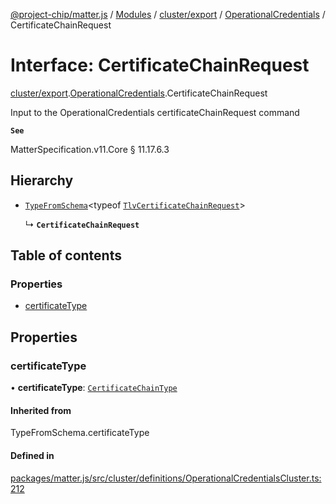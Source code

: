 [@project-chip/matter.js](../README.md) / [Modules](../modules.md) / [cluster/export](../modules/cluster_export.md) / [OperationalCredentials](../modules/cluster_export.OperationalCredentials.md) / CertificateChainRequest

# Interface: CertificateChainRequest

[cluster/export](../modules/cluster_export.md).[OperationalCredentials](../modules/cluster_export.OperationalCredentials.md).CertificateChainRequest

Input to the OperationalCredentials certificateChainRequest command

**`See`**

MatterSpecification.v11.Core § 11.17.6.3

## Hierarchy

- [`TypeFromSchema`](../modules/tlv_export.md#typefromschema)\<typeof [`TlvCertificateChainRequest`](../modules/cluster_export.OperationalCredentials.md#tlvcertificatechainrequest)\>

  ↳ **`CertificateChainRequest`**

## Table of contents

### Properties

- [certificateType](cluster_export.OperationalCredentials.CertificateChainRequest.md#certificatetype)

## Properties

### certificateType

• **certificateType**: [`CertificateChainType`](../enums/cluster_export.OperationalCredentials.CertificateChainType.md)

#### Inherited from

TypeFromSchema.certificateType

#### Defined in

[packages/matter.js/src/cluster/definitions/OperationalCredentialsCluster.ts:212](https://github.com/project-chip/matter.js/blob/c0d55745d5279e16fdfaa7d2c564daa31e19c627/packages/matter.js/src/cluster/definitions/OperationalCredentialsCluster.ts#L212)
